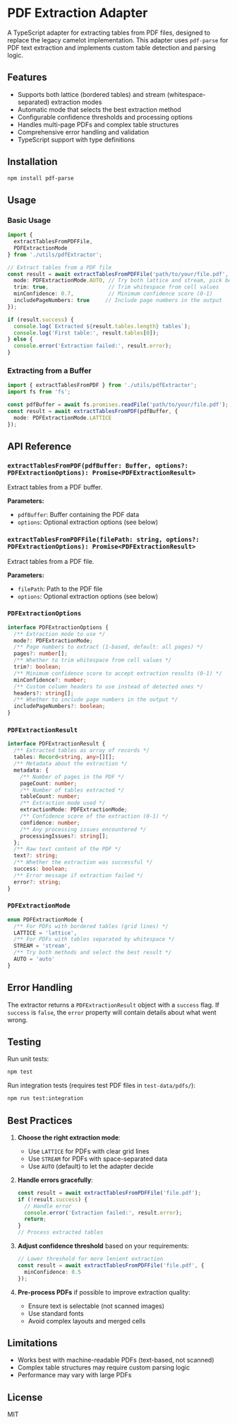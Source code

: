# PDF Extraction Adapter

A TypeScript adapter for extracting tables from PDF files, designed to replace the legacy camelot implementation. This adapter uses `pdf-parse` for PDF text extraction and implements custom table detection and parsing logic.

## Features

- Supports both lattice (bordered tables) and stream (whitespace-separated) extraction modes
- Automatic mode that selects the best extraction method
- Configurable confidence thresholds and processing options
- Handles multi-page PDFs and complex table structures
- Comprehensive error handling and validation
- TypeScript support with type definitions

## Installation

```bash
npm install pdf-parse
```

## Usage

### Basic Usage

```typescript
import { 
  extractTablesFromPDFFile, 
  PDFExtractionMode 
} from './utils/pdfExtractor';

// Extract tables from a PDF file
const result = await extractTablesFromPDFFile('path/to/your/file.pdf', {
  mode: PDFExtractionMode.AUTO, // Try both lattice and stream, pick best result
  trim: true,                   // Trim whitespace from cell values
  minConfidence: 0.7,           // Minimum confidence score (0-1)
  includePageNumbers: true     // Include page numbers in the output
});

if (result.success) {
  console.log(`Extracted ${result.tables.length} tables`);
  console.log('First table:', result.tables[0]);
} else {
  console.error('Extraction failed:', result.error);
}
```

### Extracting from a Buffer

```typescript
import { extractTablesFromPDF } from './utils/pdfExtractor';
import fs from 'fs';

const pdfBuffer = await fs.promises.readFile('path/to/your/file.pdf');
const result = await extractTablesFromPDF(pdfBuffer, {
  mode: PDFExtractionMode.LATTICE
});
```

## API Reference

### `extractTablesFromPDF(pdfBuffer: Buffer, options?: PDFExtractionOptions): Promise<PDFExtractionResult>`

Extract tables from a PDF buffer.

**Parameters:**
- `pdfBuffer`: Buffer containing the PDF data
- `options`: Optional extraction options (see below)

### `extractTablesFromPDFFile(filePath: string, options?: PDFExtractionOptions): Promise<PDFExtractionResult>`

Extract tables from a PDF file.

**Parameters:**
- `filePath`: Path to the PDF file
- `options`: Optional extraction options (see below)

### `PDFExtractionOptions`

```typescript
interface PDFExtractionOptions {
  /** Extraction mode to use */
  mode?: PDFExtractionMode;
  /** Page numbers to extract (1-based, default: all pages) */
  pages?: number[];
  /** Whether to trim whitespace from cell values */
  trim?: boolean;
  /** Minimum confidence score to accept extraction results (0-1) */
  minConfidence?: number;
  /** Custom column headers to use instead of detected ones */
  headers?: string[];
  /** Whether to include page numbers in the output */
  includePageNumbers?: boolean;
}
```

### `PDFExtractionResult`

```typescript
interface PDFExtractionResult {
  /** Extracted tables as array of records */
  tables: Record<string, any>[][];
  /** Metadata about the extraction */
  metadata: {
    /** Number of pages in the PDF */
    pageCount: number;
    /** Number of tables extracted */
    tableCount: number;
    /** Extraction mode used */
    extractionMode: PDFExtractionMode;
    /** Confidence score of the extraction (0-1) */
    confidence: number;
    /** Any processing issues encountered */
    processingIssues?: string[];
  };
  /** Raw text content of the PDF */
  text?: string;
  /** Whether the extraction was successful */
  success: boolean;
  /** Error message if extraction failed */
  error?: string;
}
```

### `PDFExtractionMode`

```typescript
enum PDFExtractionMode {
  /** For PDFs with bordered tables (grid lines) */
  LATTICE = 'lattice',
  /** For PDFs with tables separated by whitespace */
  STREAM = 'stream',
  /** Try both methods and select the best result */
  AUTO = 'auto'
}
```

## Error Handling

The extractor returns a `PDFExtractionResult` object with a `success` flag. If `success` is `false`, the `error` property will contain details about what went wrong.

## Testing

Run unit tests:

```bash
npm test
```

Run integration tests (requires test PDF files in `test-data/pdfs/`):

```bash
npm run test:integration
```

## Best Practices

1. **Choose the right extraction mode**:
   - Use `LATTICE` for PDFs with clear grid lines
   - Use `STREAM` for PDFs with space-separated data
   - Use `AUTO` (default) to let the adapter decide

2. **Handle errors gracefully**:
   ```typescript
   const result = await extractTablesFromPDFFile('file.pdf');
   if (!result.success) {
     // Handle error
     console.error('Extraction failed:', result.error);
     return;
   }
   // Process extracted tables
   ```

3. **Adjust confidence threshold** based on your requirements:
   ```typescript
   // Lower threshold for more lenient extraction
   const result = await extractTablesFromPDFFile('file.pdf', {
     minConfidence: 0.5
   });
   ```

4. **Pre-process PDFs** if possible to improve extraction quality:
   - Ensure text is selectable (not scanned images)
   - Use standard fonts
   - Avoid complex layouts and merged cells

## Limitations

- Works best with machine-readable PDFs (text-based, not scanned)
- Complex table structures may require custom parsing logic
- Performance may vary with large PDFs

## License

MIT
